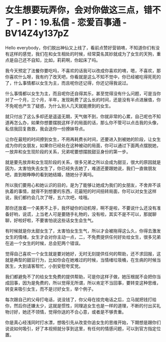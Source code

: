 # 女生想要玩弄你，会对你做这三点，错不了 - P1：19.私信 - 恋爱百事通 - BV14Z4y137pZ

Hello everybody，你们脱出神仙又上线了，看前点赞好营销唷，不知道你们有没有这样的感觉，我们在和女生相处的时候，经常莫名其妙就成为了女生的天狗，重点是自己还不自知，比如，莉莉啊，你起床了吗。

我今天预定了法餐你要吃吗，不喜欢的话我可以改成你喜欢的唷，嗯，不喜欢，那你喜欢什么呀，我有约了改天吧，你看就是这么不知不觉中，你已经被吃得死死的了，什么事情都以女生为主，而且呢你还记得，你还记得我说过。

什么事情都以女生为主，而且呢你还自得其乐，甚至觉得没有什么问题，可是当你对了一个月，三个月，半年，发现耗费了这么长的时间，还是没有半点进展值，你不免呢也产生了疑惑，为什么别人几天就能撩到的女生。

就只付出了这么多却还是遥遥无期，天气做不到，你就非常的心累，自己呢也不知道再怎么办，如果你想要摆脱这样子的局面的话，那么你不管可以点击我的头像，私信我回复救救，我会送你一份撩妹导点。

让你在最短的时间撩到女生，不用再耗费长时间，还要进入到被她的阶段，让女生成为你的女朋友，如果你已经处在这种被动的局面，你可以通过下面两点摆脱她，一放弃和女生现阶段的关系，兄弟呢要想摆脱甜豆身份的第一步。

就是要先放弃和女生现阶段的关系，很多兄弟之所以会成为甜豆，很大的原因就是因为，太害怕失去女生了，你已经失去她了，难道还要跟她说，我们一直做朋友吧，直到眼睁睁的看到她结婚，随她分子离吗。

所以我们要用心和她认识的目的，是为了能够让她成为我们的女朋友，不舍弃不该执着的事情，就得不到想要的东西，花最短的时间扭转局面，你可以对女生这样说，我们都约会几次了呀，五六次吧，哇哦。

那你还放着一个美男不上手，我怀疑你的动机呀，啊不是啦，不要说什么还没有准备好哟，说谎，上当老人可是要随手礼物的，没有啦，其实不是不可以，那就聊聊，好啦好啦，不要害怕说这些话女生会生气。

有时候就是你太甜女生了，太害怕女生生气，所以才会被拖得这么久，你得去激发女生的情绪，女生才会对你主动一点，二，不免费提供任何好处给女生，很多兄弟在追一个女生的时候，总会犯两个错误。

觉得自己喜欢一个女生就是要对她好，无时无刻提供任何的帮助，还不求回报，这就是典型的甜豆行为，比如你会在她难过的时候，当情绪垃圾桶，在生病的时候当医生，大到请客帮忙，小到安慰夸奖党。

我们都避免不了的给女生免费的提供帮助，可是你这样子做，她压根就不会把你当成回事，因为是免费的，所以觉得无所谓，所以肯定不当回事，要转变这种思维，转变来吸引女生，而不是讨好女生，举个例子。

每次跟自己的父母打电话，说没钱了，你父母在挂完电话之后，立马就把钱打给你，然后你还嫌太少，这就是惯性，同理追女生也是一样的道理，不断的付出买礼物讨好，她还不领情，觉得你送的不合心意，或者是不够贵重。

你是真心经浅同时打水漂，想吸引先从改变你追女生的思维开始，下期想是跟你们说说如何吸引，好了本视频就分享到这里，有任何的情感问题，可以到官方指定位置。

